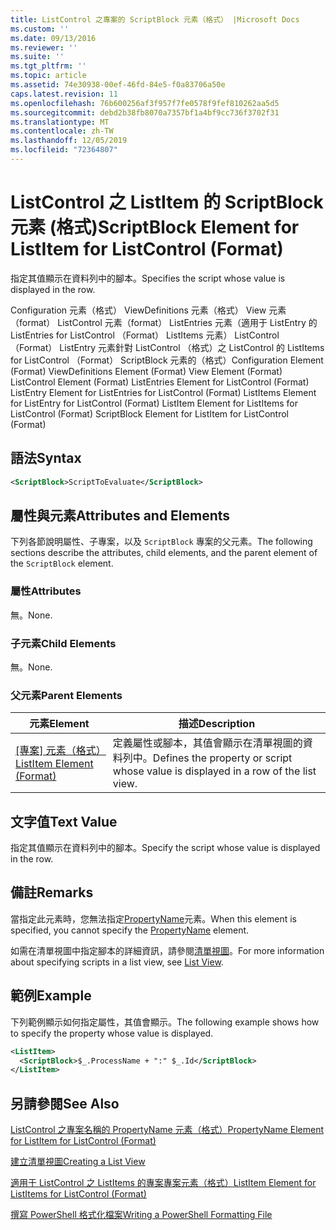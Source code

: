 ```yaml
---
title: ListControl 之專案的 ScriptBlock 元素（格式） |Microsoft Docs
ms.custom: ''
ms.date: 09/13/2016
ms.reviewer: ''
ms.suite: ''
ms.tgt_pltfrm: ''
ms.topic: article
ms.assetid: 74e30938-00ef-46fd-84e5-f0a83706a50e
caps.latest.revision: 11
ms.openlocfilehash: 76b600256af3f957f7fe0578f9fef810262aa5d5
ms.sourcegitcommit: debd2b38fb8070a7357bf1a4bf9cc736f3702f31
ms.translationtype: MT
ms.contentlocale: zh-TW
ms.lasthandoff: 12/05/2019
ms.locfileid: "72364807"
---
```

# <a name="scriptblock-element-for-listitem-for-listcontrol-format"></a><span data-ttu-id="0463f-102">ListControl 之 ListItem 的 ScriptBlock 元素 (格式)</span><span class="sxs-lookup"><span data-stu-id="0463f-102">ScriptBlock Element for ListItem for ListControl (Format)</span></span>

<span data-ttu-id="0463f-103">指定其值顯示在資料列中的腳本。</span><span class="sxs-lookup"><span data-stu-id="0463f-103">Specifies the script whose value is displayed in the row.</span></span>

<span data-ttu-id="0463f-104">Configuration 元素（格式） ViewDefinitions 元素（格式） View 元素（format） ListControl 元素（format） ListEntries 元素（適用于 ListEntry 的 ListEntries for ListControl （Format） ListItems 元素） ListControl （Format） ListEntry 元素針對 ListControl （格式）之 ListControl 的 ListItems for ListControl （Format） ScriptBlock 元素的（格式）</span><span class="sxs-lookup"><span data-stu-id="0463f-104">Configuration Element (Format) ViewDefinitions Element (Format) View Element (Format) ListControl Element (Format) ListEntries Element for ListControl (Format) ListEntry Element for ListEntries for ListControl (Format) ListItems Element for ListEntry for ListControl (Format) ListItem Element for ListItems for ListControl (Format) ScriptBlock Element for ListItem for ListControl (Format)</span></span>

## <a name="syntax"></a><span data-ttu-id="0463f-105">語法</span><span class="sxs-lookup"><span data-stu-id="0463f-105">Syntax</span></span>

```xml
<ScriptBlock>ScriptToEvaluate</ScriptBlock>
```

## <a name="attributes-and-elements"></a><span data-ttu-id="0463f-106">屬性與元素</span><span class="sxs-lookup"><span data-stu-id="0463f-106">Attributes and Elements</span></span>

<span data-ttu-id="0463f-107">下列各節說明屬性、子專案，以及 `ScriptBlock` 專案的父元素。</span><span class="sxs-lookup"><span data-stu-id="0463f-107">The following sections describe the attributes, child elements, and the parent element of the `ScriptBlock` element.</span></span>

### <a name="attributes"></a><span data-ttu-id="0463f-108">屬性</span><span class="sxs-lookup"><span data-stu-id="0463f-108">Attributes</span></span>

<span data-ttu-id="0463f-109">無。</span><span class="sxs-lookup"><span data-stu-id="0463f-109">None.</span></span>

### <a name="child-elements"></a><span data-ttu-id="0463f-110">子元素</span><span class="sxs-lookup"><span data-stu-id="0463f-110">Child Elements</span></span>

<span data-ttu-id="0463f-111">無。</span><span class="sxs-lookup"><span data-stu-id="0463f-111">None.</span></span>

### <a name="parent-elements"></a><span data-ttu-id="0463f-112">父元素</span><span class="sxs-lookup"><span data-stu-id="0463f-112">Parent Elements</span></span>

|<span data-ttu-id="0463f-113">元素</span><span class="sxs-lookup"><span data-stu-id="0463f-113">Element</span></span>|<span data-ttu-id="0463f-114">描述</span><span class="sxs-lookup"><span data-stu-id="0463f-114">Description</span></span>|
|-------------|-----------------|
|<span data-ttu-id="0463f-115">[[專案] 元素（格式）](./listitem-element-for-listitems-for-listcontrol-format.md)</span><span class="sxs-lookup"><span data-stu-id="0463f-115">[ListItem Element (Format)](./listitem-element-for-listitems-for-listcontrol-format.md)</span></span>|<span data-ttu-id="0463f-116">定義屬性或腳本，其值會顯示在清單視圖的資料列中。</span><span class="sxs-lookup"><span data-stu-id="0463f-116">Defines the property or script whose value is displayed in a row of the list view.</span></span>|

## <a name="text-value"></a><span data-ttu-id="0463f-117">文字值</span><span class="sxs-lookup"><span data-stu-id="0463f-117">Text Value</span></span>

<span data-ttu-id="0463f-118">指定其值顯示在資料列中的腳本。</span><span class="sxs-lookup"><span data-stu-id="0463f-118">Specify the script whose value is displayed in the row.</span></span>

## <a name="remarks"></a><span data-ttu-id="0463f-119">備註</span><span class="sxs-lookup"><span data-stu-id="0463f-119">Remarks</span></span>

<span data-ttu-id="0463f-120">當指定此元素時，您無法指定[PropertyName](./propertyname-element-for-listitem-for-listcontrol-format.md)元素。</span><span class="sxs-lookup"><span data-stu-id="0463f-120">When this element is specified, you cannot specify the [PropertyName](./propertyname-element-for-listitem-for-listcontrol-format.md) element.</span></span>

<span data-ttu-id="0463f-121">如需在清單視圖中指定腳本的詳細資訊，請參閱[清單視圖](./creating-a-list-view.md)。</span><span class="sxs-lookup"><span data-stu-id="0463f-121">For more information about specifying scripts in a list view, see [List View](./creating-a-list-view.md).</span></span>

## <a name="example"></a><span data-ttu-id="0463f-122">範例</span><span class="sxs-lookup"><span data-stu-id="0463f-122">Example</span></span>

<span data-ttu-id="0463f-123">下列範例顯示如何指定屬性，其值會顯示。</span><span class="sxs-lookup"><span data-stu-id="0463f-123">The following example shows how to specify the property whose value is displayed.</span></span>

```xml
<ListItem>
  <ScriptBlock>$_.ProcessName + ":" $_.Id</ScriptBlock>
</ListItem>

```

## <a name="see-also"></a><span data-ttu-id="0463f-124">另請參閱</span><span class="sxs-lookup"><span data-stu-id="0463f-124">See Also</span></span>

[<span data-ttu-id="0463f-125">ListControl 之專案名稱的 PropertyName 元素（格式）</span><span class="sxs-lookup"><span data-stu-id="0463f-125">PropertyName Element for ListItem for ListControl (Format)</span></span>](./propertyname-element-for-listitem-for-listcontrol-format.md)

[<span data-ttu-id="0463f-126">建立清單視圖</span><span class="sxs-lookup"><span data-stu-id="0463f-126">Creating a List View</span></span>](./creating-a-list-view.md)

[<span data-ttu-id="0463f-127">適用于 ListControl 之 ListItems 的專案專案元素（格式）</span><span class="sxs-lookup"><span data-stu-id="0463f-127">ListItem Element for ListItems for ListControl (Format)</span></span>](./listitem-element-for-listitems-for-listcontrol-format.md)

[<span data-ttu-id="0463f-128">撰寫 PowerShell 格式化檔案</span><span class="sxs-lookup"><span data-stu-id="0463f-128">Writing a PowerShell Formatting File</span></span>](./writing-a-powershell-formatting-file.md)
